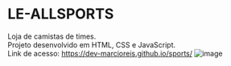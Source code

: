# LE-ALLSPORTS
Loja de camistas de times.<br>
Projeto desenvolvido em HTML, CSS e JavaScript.<br>
Link de acesso: https://dev-marcioreis.github.io/sports/
![image](https://user-images.githubusercontent.com/122680054/212543832-e7cd0cc3-5d4e-45cd-95cd-83d948b0a14f.png)
